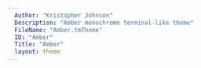 ```yaml
---
  Author: "Kristopher Johnson"
  Description: "Amber monochrome terminal-like theme"
  FileName: "Amber.tmTheme"
  ID: "Amber"
  Title: "Amber"
  layout: theme
---
```

  